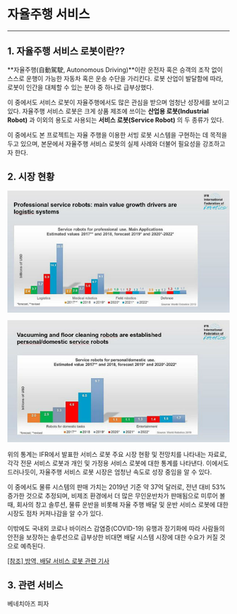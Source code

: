 # 자율주행 서비스

---

## 1. 자율주행 서비스 로봇이란??

 **자율주행(自動駕駛, Autonomous Driving)**이란 운전자 혹은 승객의 조작 없이 스스로 운행이 가능한 자동차 혹은 운송 수단을 가리킨다. 로봇 산업이 발달함에 따라, 로봇이 인간을 대체할 수 있는 분야 중 하나로 급부상했다.

 이 중에서도 서비스 로봇이 자율주행에서도 많은 관심을 받으며 엄청난 성장세를 보이고 있다. 자율주행 서비스 로봇은 크게 상품 제조에 쓰이는 **산업용 로봇(Industrial Robot)** 과 이외의 용도로 사용되는 **서비스 로봇(Service Robot)** 의 두 종류가 있다.

 이 중에서도 본 프로젝트는 자율 주행을 이용한 서빙 로봇 시스템을 구현하는 데 목적을 두고 있으며, 본문에서 자율주행 서비스 로봇의 실제 사례와 더불어 필요성을 강조하고자 한다.



## 2. 시장 현황

![](./Images/ServiceRobot_1.jpg)

![](./Images/ServiceRobot_2.jpg)

 위의 통계는 IFR에서 발표한 서비스 로봇 주요 시장 현황 및 전망치를 나타내는 자료로, 각각 전문 서비스 로봇과 개인 및 가정용 서비스 로봇에 대한 통계를 나타낸다. 이에서도 드러나듯이, 자율주행 서비스 로봇 시장은 엄청난 속도로 성장 중임을 알 수 있다.

 이 중에서도 물류 시스템의 판매 가치는 2019년 기준 약 37억 달러로, 전년 대비 53% 증가한 것으로 추정되며, 비제조 환경에서 더 많은 무인운반차가 판매됨으로 미루어 볼 때, 회사의 창고 솔루션, 물류 운반을 비롯해 자율 주행 배달 및 운반 서비스 로봇에 대한 시장도 점차 커져나감을 알 수가 있다.

 이밖에도 국내외 코로나 바이러스 감염증(COVID-19) 유행과 장기화에 따라 사람들의 안전을 보장하는 솔루션으로 급부상한 비대면 배달 시스템 시장에 대한 수요가 커질 것으로 예측된다.

[[참조] 방역, 배달 서비스 로봇 관련 기사](http://www.irobotnews.com/news/articleView.html?idxno=20494)



## 3. 관련 서비스

베네치아즈 피자